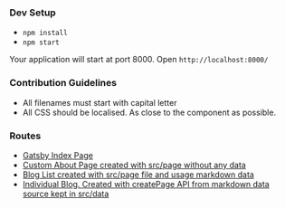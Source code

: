 ### Dev Setup
 - `npm install`
 -  `npm start`

Your application will start at port 8000. Open `http://localhost:8000/`

### Contribution Guidelines
- All filenames must start with capital letter
- All CSS should be localised. As close to the component as possible.

### Routes
- [Gatsby Index Page](http://localhost:8000/)
- [Custom About Page created with src/page without any data](http://localhost:8000/about)
- [Blog List created with src/page file and usage markdown data](http://localhost:8000/blog-list)
- [Individual Blog. Created with createPage API from markdown data source kept in src/data](http://localhost:8000/blog-1/)
